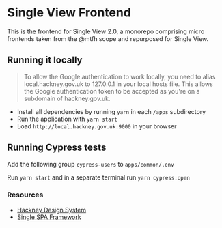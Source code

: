 # Single View Frontend

This is the frontend for Single View 2.0, a monorepo comprising micro
frontends taken from the @mtfh scope and repurposed for Single View.

## Running it locally

> To allow the Google authentication to work locally, you need to alias local.hackney.gov.uk to 127.0.0.1 in your local hosts file. This allows the Google authentication token to be accepted as you're on a subdomain of hackney.gov.uk.

- Install all dependencies by running `yarn` in each `/apps` subdirectory
- Run the application with `yarn start`
- Load `http://local.hackney.gov.uk:9000` in your browser

## Running Cypress tests

Add the following group `cypress-users` to `apps/common/.env`

Run `yarn start` and in a separate terminal run `yarn cypress:open`

### Resources

- [Hackney Design System](https://design-system.hackney.gov.uk/developing/installing-from-npm/)
- [Single SPA Framework](https://single-spa.js.org/docs/getting-started-overview)
